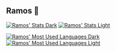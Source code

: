 ## Ramos 🌾
[![Ramos' Stats Dark](https://github-readme-stats.vercel.app/api?username=ramosdetrigo&theme=catppuccin_mocha&hide_border=true&show_icons=true#gh-dark-mode-only&update=5)](https://github.com/ramosdetrigo#gh-dark-mode-only)
[![Ramos' Stats Light](https://github-readme-stats.vercel.app/api?username=ramosdetrigo&theme=catppuccin_latte&hide_border=true&show_icons=true#gh-light-mode-only&update=5)](https://github.com/ramosdetrigo#gh-light-mode-only)

[![Ramos' Most Used Languages Dark](https://github-readme-stats.vercel.app/api/top-langs/?username=ramosdetrigo&size_weight=0.5&count_weight=0.5&exclude_repo=love2d-experiments&hide_border=true&layout=compact&theme=catppuccin_mocha&update=5)](https://github.com/ramosdetrigo#gh-dark-mode-only)
[![Ramos' Most Used Languages Light](https://github-readme-stats.vercel.app/api/top-langs/?username=ramosdetrigo&size_weight=0.5&count_weight=0.5&exclude_repo=love2d-experiments&hide_border=true&layout=compact&theme=catppuccin_latte&update=5)](https://github.com/ramosdetrigo#gh-light-mode-only)


<!--
**ramosdetrigo/ramosdetrigo** is a ✨ _special_ ✨ repository because its `README.md` (this file) appears on your GitHub profile.

Here are some ideas to get you started:

- 🔭 I’m currently working on ...
- 🌱 I’m currently learning ...
- 👯 I’m looking to collaborate on ...
- 🤔 I’m looking for help with ...
- 💬 Ask me about ...
- 📫 How to reach me: ...
- 😄 Pronouns: ...
- ⚡ Fun fact: ...
-->
